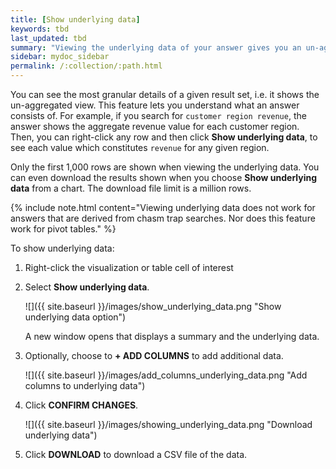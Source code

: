 ```yaml
---
title: [Show underlying data]
keywords: tbd
last_updated: tbd
summary: "Viewing the underlying data of your answer gives you an un-aggregated view of the underlying data."
sidebar: mydoc_sidebar
permalink: /:collection/:path.html
---
```

You can see the most granular details of a given result set, i.e. it shows the
un-aggregated view. This feature lets you understand what an answer consists of.
For example, if you search for `customer region revenue`, the answer shows the
aggregate revenue value for each customer region. Then, you can right-click any row
and then click **Show underlying data**, to see each value which constitutes `revenue`
for any given region.

Only the first 1,000 rows are shown when viewing the underlying data. You can
even download the results shown when you choose **Show underlying data** from a
chart. The download file limit is a million rows.

{% include note.html content="Viewing underlying data does not work for answers
that are derived from chasm trap searches. Nor does this feature work for pivot
tables." %}

To show underlying data:

1. Right-click the visualization or table cell of interest
2. Select **Show underlying data**.

   ![]({{ site.baseurl }}/images/show_underlying_data.png "Show underlying data option")

    A new window opens that displays a summary and the underlying data.

3. Optionally, choose to **+ ADD COLUMNS** to add additional data.

   ![]({{ site.baseurl }}/images/add_columns_underlying_data.png "Add columns to underlying data")

4. Click **CONFIRM CHANGES**.

   ![]({{ site.baseurl }}/images/showing_underlying_data.png "Download underlying data")

5. Click **DOWNLOAD** to download a CSV file of the data.
